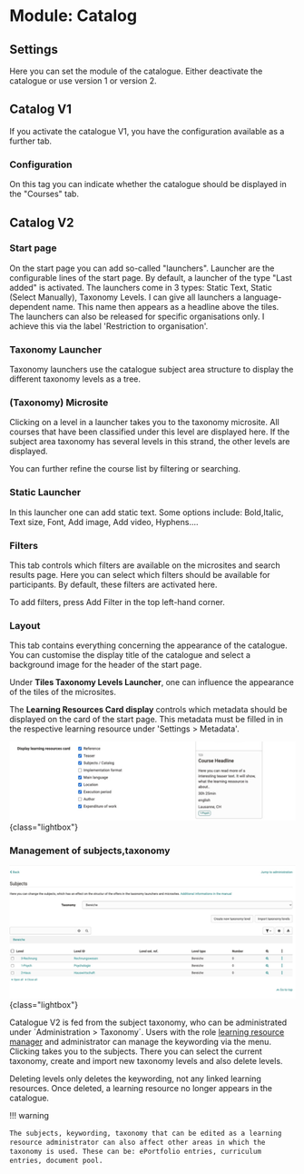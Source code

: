 # Module: Catalog

## Settings

Here you can set the module of the catalogue. Either deactivate the catalogue or use version 1 or version 2.

## Catalog V1

If you activate the catalogue V1, you have the configuration available as a further tab.

### Configuration

On this tag you can indicate whether the catalogue should be displayed in the "Courses" tab.

## Catalog V2

### Start page

On the start page you can add so-called "launchers". Launcher are the configurable lines of the start page.  By default, a launcher of the type "Last added" is activated. The launchers come in 3 types: Static Text, Static (Select Manually), Taxonomy Levels.
I can give all launchers a language-dependent name. This name then appears as a headline above the tiles. The launchers can also be released for specific organisations only. I achieve this via the label 'Restriction to organisation'.

### Taxonomy Launcher

Taxonomy launchers use the catalogue subject area structure to display the different taxonomy levels as a tree.

### (Taxonomy) Microsite

Clicking on a level in a launcher takes you to the taxonomy microsite. All courses that have been classified under this level are displayed here. If the subject area taxonomy has several levels in this strand, the other levels are displayed.

You can further refine the course list by filtering or searching.

### Static Launcher

In this launcher one can add static text. Some options include: Bold,Italic, Text size, Font, Add image, Add video, Hyphens....

### Filters

This tab controls which filters are available on the microsites and search results page. Here you can select which filters should be available for participants. By default, these filters are activated here.

To add filters, press Add Filter in the top left-hand corner.

### Layout

This tab contains everything concerning the appearance of the catalogue. You can customise the display title of the catalogue and select a background image for the header of the start page.

Under **Tiles Taxonomy Levels Launcher**, one can influence the appearance of the tiles of the microsites.

The **Learning Resources Card display** controls which metadata should be displayed on the card of the start page. This metadata must be filled in in the respective learning resource under 'Settings > Metadata'.

![Course card administration Options](assets/course-card-admin.jpg){class="lightbox"}

### Management of subjects,taxonomy

![Management ofTaxonomie](assets/taxonomy-management.jpg){class="lightbox"}

Catalogue V2 is fed from the subject taxonomy, who can be administrated  under ´Administration > Taxonomy´. Users with the role [learning resource manager](../../manual_user/access_roles_rights/index.md) and administrator can manage the keywording via the menu.
Clicking takes you to the subjects. There you can select the current taxonomy, create and import new taxonomy levels and also delete levels.

Deleting levels only deletes the keywording, not any linked learning resources. Once deleted, a learning resource no longer appears in the catalogue.

!!! warning

    The subjects, keywording, taxonomy that can be edited as a learning resource administrator can also affect other areas in which the taxonomy is used. These can be: ePortfolio entries, curriculum entries, document pool.

